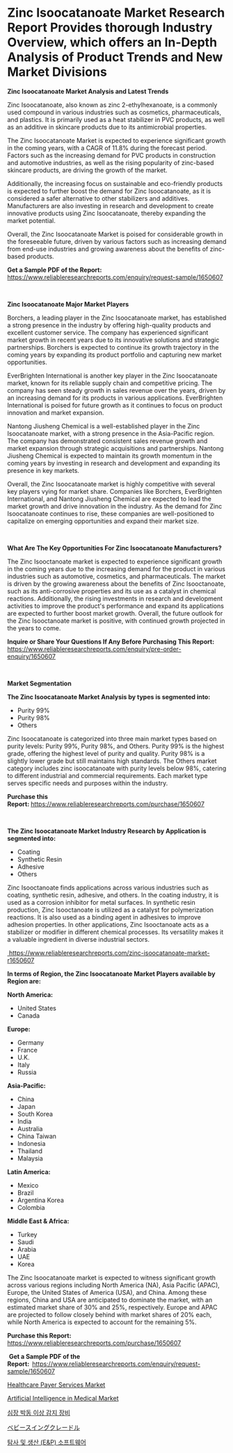<p><h1>Zinc Isoocatanoate Market Research Report Provides thorough Industry Overview, which offers an In-Depth Analysis of Product Trends and New Market Divisions</h1></p><p><strong>Zinc Isoocatanoate Market Analysis and Latest Trends</strong></p>
<p><p>Zinc Isoocatanoate, also known as zinc 2-ethylhexanoate, is a commonly used compound in various industries such as cosmetics, pharmaceuticals, and plastics. It is primarily used as a heat stabilizer in PVC products, as well as an additive in skincare products due to its antimicrobial properties.</p><p>The Zinc Isoocatanoate Market is expected to experience significant growth in the coming years, with a CAGR of 11.8% during the forecast period. Factors such as the increasing demand for PVC products in construction and automotive industries, as well as the rising popularity of zinc-based skincare products, are driving the growth of the market.</p><p>Additionally, the increasing focus on sustainable and eco-friendly products is expected to further boost the demand for Zinc Isoocatanoate, as it is considered a safer alternative to other stabilizers and additives. Manufacturers are also investing in research and development to create innovative products using Zinc Isoocatanoate, thereby expanding the market potential.</p><p>Overall, the Zinc Isoocatanoate Market is poised for considerable growth in the foreseeable future, driven by various factors such as increasing demand from end-use industries and growing awareness about the benefits of zinc-based products.</p></p>
<p><strong>Get a Sample PDF of the Report:&nbsp;</strong> <a href="https://www.reliableresearchreports.com/enquiry/request-sample/1650607">https://www.reliableresearchreports.com/enquiry/request-sample/1650607</a></p>
<p>&nbsp;</p>
<p><strong>Zinc Isoocatanoate Major Market Players</strong></p>
<p><p>Borchers, a leading player in the Zinc Isoocatanoate market, has established a strong presence in the industry by offering high-quality products and excellent customer service. The company has experienced significant market growth in recent years due to its innovative solutions and strategic partnerships. Borchers is expected to continue its growth trajectory in the coming years by expanding its product portfolio and capturing new market opportunities.</p><p>EverBrighten International is another key player in the Zinc Isoocatanoate market, known for its reliable supply chain and competitive pricing. The company has seen steady growth in sales revenue over the years, driven by an increasing demand for its products in various applications. EverBrighten International is poised for future growth as it continues to focus on product innovation and market expansion.</p><p>Nantong Jiusheng Chemical is a well-established player in the Zinc Isoocatanoate market, with a strong presence in the Asia-Pacific region. The company has demonstrated consistent sales revenue growth and market expansion through strategic acquisitions and partnerships. Nantong Jiusheng Chemical is expected to maintain its growth momentum in the coming years by investing in research and development and expanding its presence in key markets.</p><p>Overall, the Zinc Isoocatanoate market is highly competitive with several key players vying for market share. Companies like Borchers, EverBrighten International, and Nantong Jiusheng Chemical are expected to lead the market growth and drive innovation in the industry. As the demand for Zinc Isoocatanoate continues to rise, these companies are well-positioned to capitalize on emerging opportunities and expand their market size.</p></p>
<p>&nbsp;</p>
<p><strong>What Are The Key Opportunities For Zinc Isoocatanoate Manufacturers?</strong></p>
<p><p>The Zinc Isooctanoate market is expected to experience significant growth in the coming years due to the increasing demand for the product in various industries such as automotive, cosmetics, and pharmaceuticals. The market is driven by the growing awareness about the benefits of Zinc Isooctanoate, such as its anti-corrosive properties and its use as a catalyst in chemical reactions. Additionally, the rising investments in research and development activities to improve the product's performance and expand its applications are expected to further boost market growth. Overall, the future outlook for the Zinc Isooctanoate market is positive, with continued growth projected in the years to come.</p></p>
<p><strong>Inquire or Share Your Questions If Any Before Purchasing This Report:</strong> <a href="https://www.reliableresearchreports.com/enquiry/pre-order-enquiry/1650607">https://www.reliableresearchreports.com/enquiry/pre-order-enquiry/1650607</a></p>
<p>&nbsp;</p>
<p><strong>Market Segmentation</strong></p>
<p><strong>The Zinc Isoocatanoate Market Analysis by types is segmented into:</strong></p>
<p><ul><li>Purity 99%</li><li>Purity 98%</li><li>Others</li></ul></p>
<p><p>Zinc Isoocatanoate is categorized into three main market types based on purity levels: Purity 99%, Purity 98%, and Others. Purity 99% is the highest grade, offering the highest level of purity and quality. Purity 98% is a slightly lower grade but still maintains high standards. The Others market category includes zinc isoocatanoate with purity levels below 98%, catering to different industrial and commercial requirements. Each market type serves specific needs and purposes within the industry.</p></p>
<p><strong>Purchase this Report:&nbsp;</strong><a href="https://www.reliableresearchreports.com/purchase/1650607">https://www.reliableresearchreports.com/purchase/1650607</a></p>
<p>&nbsp;</p>
<p><strong>The Zinc Isoocatanoate Market Industry Research by Application is segmented into:</strong></p>
<p><ul><li>Coating</li><li>Synthetic Resin</li><li>Adhesive</li><li>Others</li></ul></p>
<p><p>Zinc Isooctanoate finds applications across various industries such as coating, synthetic resin, adhesive, and others. In the coating industry, it is used as a corrosion inhibitor for metal surfaces. In synthetic resin production, Zinc Isooctanoate is utilized as a catalyst for polymerization reactions. It is also used as a binding agent in adhesives to improve adhesion properties. In other applications, Zinc Isooctanoate acts as a stabilizer or modifier in different chemical processes. Its versatility makes it a valuable ingredient in diverse industrial sectors.</p></p>
<p><a href="https://www.reliableresearchreports.com/zinc-isoocatanoate-market-r1650607">&nbsp;https://www.reliableresearchreports.com/zinc-isoocatanoate-market-r1650607</a></p>
<p><strong>In terms of Region, the Zinc Isoocatanoate Market Players available by Region are:</strong></p>
<p>
    <p> <strong> North America: </strong>
        <ul>
            <li>United States</li>
            <li>Canada</li>
        </ul>
        </p> 
    <p> <strong> Europe: </strong>
        <ul>
            <li>Germany</li>
            <li>France</li>
            <li>U.K.</li>
            <li>Italy</li>
            <li>Russia</li>
        </ul>
        </p> 
    <p> <strong> Asia-Pacific: </strong>
        <ul>
            <li>China</li>
            <li>Japan</li>
            <li>South Korea</li>
            <li>India</li>
            <li>Australia</li>
            <li>China Taiwan</li>
            <li>Indonesia</li>
            <li>Thailand</li>
            <li>Malaysia</li>
        </ul>
        </p> 
    <p> <strong> Latin America: </strong>
        <ul>
            <li>Mexico</li>
            <li>Brazil</li>
            <li>Argentina Korea</li>
            <li>Colombia</li>
        </ul>
        </p> 
    <p> <strong> Middle East & Africa: </strong>
        <ul>
            <li>Turkey</li>
            <li>Saudi</li>
            <li>Arabia</li>
            <li>UAE</li>
            <li>Korea</li>
        </ul>
    </p>
    </p>
<p><p>The Zinc Isoocatanoate market is expected to witness significant growth across various regions including North America (NA), Asia Pacific (APAC), Europe, the United States of America (USA), and China. Among these regions, China and USA are anticipated to dominate the market, with an estimated market share of 30% and 25%, respectively. Europe and APAC are projected to follow closely behind with market shares of 20% each, while North America is expected to account for the remaining 5%.</p></p>
<p><strong>Purchase this Report: </strong><a href="https://www.reliableresearchreports.com/purchase/1650607">https://www.reliableresearchreports.com/purchase/1650607</a></p>
<p>&nbsp;<strong>Get a Sample PDF of the Report:&nbsp;&nbsp;</strong><a href="https://www.reliableresearchreports.com/enquiry/request-sample/1650607">https://www.reliableresearchreports.com/enquiry/request-sample/1650607</a></p>
<p><strong></strong></p>
<p><p><a href="https://www.linkedin.com/pulse/healthcare-payer-services-market-share-evolution-growth-trends-fbrhf?trackingId=9BLL3RR1unAIfNGjJNYTuQ%3D%3D">Healthcare Payer Services Market</a></p><p><a href="https://www.linkedin.com/pulse/artificial-intelligence-medical-market-share-evolution-growth-tasle?trackingId=jlGTCQWGr9RKgQaPcKlJiw%3D%3D">Artificial Intelligence in Medical Market</a></p><p><a href="https://medium.com/@karenturner47/%EC%8B%AC%EB%B0%95%EC%88%98-%EB%B6%88%EA%B7%9C%EC%B9%99%EC%84%B1-%EA%B0%90%EC%A7%80-%EC%9E%A5%EB%B9%84-%EC%8B%9C%EC%9E%A5-%EA%B7%9C%EB%AA%A8%EB%8A%94-%EA%B8%80%EB%A1%9C%EB%B2%8C-%EC%82%B0%EC%97%85%EC%97%90%EC%84%9C-%EC%B5%9C%EC%A0%81%EC%9D%98-%EB%A7%88%EC%BC%80%ED%8C%85-%EC%B1%84%EB%84%90%EC%9D%84-%EB%B3%B4%EC%97%AC%EC%A4%8D%EB%8B%88%EB%8B%A4-408dad3d2691">심장 박동 이상 감지 장비</a></p><p><a href="https://medium.com/@aidalakin1973/%E3%83%99%E3%83%93%E3%83%BC%E3%82%B9%E3%82%A4%E3%83%B3%E3%82%B0%E3%82%AF%E3%83%AC%E3%83%BC%E3%83%89%E3%83%AB%E5%B8%82%E5%A0%B4%E3%81%AE%E8%A6%8F%E6%A8%A1-cagr-%E3%83%88%E3%83%AC%E3%83%B3%E3%83%892024%E5%B9%B4%E3%81%8B%E3%82%892030%E5%B9%B4-dd39e29f24f6">ベビースイングクレードル</a></p><p><a href="https://medium.com/@randyhuel1979/%ED%83%90%EC%82%AC-%EB%B0%8F-%EC%83%9D%EC%82%B0-e-amp-p-%EC%86%8C%ED%94%84%ED%8A%B8%EC%9B%A8%EC%96%B4-%EC%8B%9C%EC%9E%A5-%EC%A0%90%EC%9C%A0%EC%9C%A8-%EC%B6%94%EC%9D%B4-%EB%B0%8F-%EC%8B%9C%EC%9E%A5-%EC%84%B1%EC%9E%A5-%EB%8F%99%ED%96%A5-2024-2031-ea35e8be3abe">탐사 및 생산 (E&P) 소프트웨어</a></p></p>